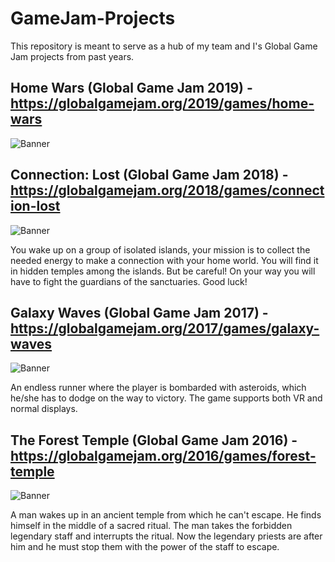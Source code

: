 # GameJam-Projects
This repository is meant to serve as a hub of my team and I's Global Game Jam projects from past years. 

## Home Wars (Global Game Jam 2019) - https://globalgamejam.org/2019/games/home-wars
![Banner](https://ggj.s3.amazonaws.com/styles/game_sidebar__wide/featured_image/2019/01/123102/2.png)

## Connection: Lost (Global Game Jam 2018) - https://globalgamejam.org/2018/games/connection-lost
![Banner](https://ggj.s3.amazonaws.com/styles/game_sidebar__wide/game/featured_image/banner_1_0.png)

You wake up on a group of isolated islands, your mission is to collect the needed energy to make a connection with your home world. You will find it in hidden temples among the islands. But be careful! On your way you will have to fight the guardians of the sanctuaries. Good luck!

## Galaxy Waves (Global Game Jam 2017) - https://globalgamejam.org/2017/games/galaxy-waves
![Banner](https://ggj.s3.amazonaws.com/styles/game_sidebar__wide/game/featured_image/screen2_0.png)

An endless runner where the player is bombarded with asteroids, which he/she has to dodge on the way to victory. The game supports both VR and normal displays.

## The Forest Temple (Global Game Jam 2016) - https://globalgamejam.org/2016/games/forest-temple
![Banner](https://globalgamejam.org/sites/default/files/styles/game_sidebar__wide/public/game/featured_image/image_17.png)

A man wakes up in an ancient temple from which he can't escape. He finds himself in the middle of a sacred ritual. The man takes the forbidden legendary staff and interrupts the ritual. Now the legendary priests are after him and he must stop them with the power of the staff to escape.
